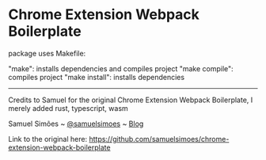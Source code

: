 # Chrome Extension Webpack Boilerplate

package uses Makefile:

"make": installs dependencies and compiles project
"make compile": compiles project
"make install": installs dependencies

---

Credits to Samuel for the original Chrome Extension Webpack Boilerplate, I merely added rust, typescript, wasm

Samuel Simões ~ [@samuelsimoes](https://twitter.com/samuelsimoes) ~ [Blog](http://blog.samuelsimoes.com/)

Link to the original here:
https://github.com/samuelsimoes/chrome-extension-webpack-boilerplate
